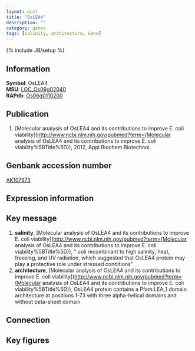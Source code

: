 ```yaml
---
layout: post
title: "OsLEA4"
description: ""
category: genes
tags: [salinity, architecture, Gene]
---
```

{% include JB/setup %}

## Information
__Symbol__: OsLEA4  
__MSU__: [LOC_Os06g02040](http://rice.plantbiology.msu.edu/cgi-bin/ORF_infopage.cgi?orf=LOC_Os06g02040)  
__RAPdb__: [Os06g0110200](http://rapdb.dna.affrc.go.jp/viewer/gbrowse_details/irgsp1?name=Os06g0110200)  

## Publication
1. [Molecular analysis of OsLEA4 and its contributions to improve E. coli viability](http://www.ncbi.nlm.nih.gov/pubmed?term=(Molecular analysis of OsLEA4 and its contributions to improve E. coli viability%5BTitle%5D)), 2012, Appl Biochem Biotechnol.

## Genbank accession number
[AK107973](http://www.ncbi.nlm.nih.gov/nuccore/AK107973)

## Expression information

## Key message
1. __salinity__, [Molecular analysis of OsLEA4 and its contributions to improve E. coli viability](http://www.ncbi.nlm.nih.gov/pubmed?term=(Molecular analysis of OsLEA4 and its contributions to improve E. coli viability%5BTitle%5D)), " coli recombinant to high salinity, heat, freezing, and UV radiation, which suggested that OsLEA4 protein may play a protective role under stressed conditions"
2. __architecture__, [Molecular analysis of OsLEA4 and its contributions to improve E. coli viability](http://www.ncbi.nlm.nih.gov/pubmed?term=(Molecular analysis of OsLEA4 and its contributions to improve E. coli viability%5BTitle%5D)),  OsLEA4 protein contains a Pfam:LEA_1 domain architecture at positions 1-73 with three alpha-helical domains and without beta-sheet domain

## Connection

## Key figures


